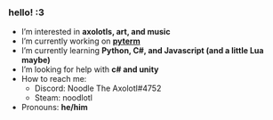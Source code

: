 ### hello! :3

- I’m interested in **axolotls, art, and music**
- I’m currently working on **[pyterm](https://github.com/noodlotl/pyterm)**
- I’m currently learning **Python, C#, and Javascript (and a little Lua maybe)**
- I’m looking for help with **c# and unity**
- How to reach me:
    - Discord: Noodle The Axolotl#4752
    - Steam: noodlotl
- Pronouns: **he/him**
